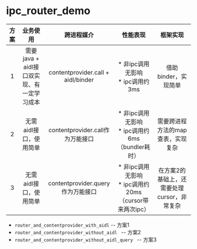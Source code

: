# ipc_router_demo


|方案 | 业务使用 | 跨进程媒介 |性能表现|框架实现 |
|:---:|:---:|:---:|:---:|:---:|
| 1 | 需要java + aidl接口双实现、有一定学习成本 | contentprovider.call + aidl/binder | * 非ipc调用无影响 </br> * ipc调用约3ms | 借助binder，实现简单 | 
| 2 |无需aidl接口，使用简单 | contentprovider.call作为万能接口 |  * 非ipc调用无影响 </br> * ipc调用约6ms（bundler耗时） | 需要跨进程方法的map查表，实现复杂 | 
| 3 |无需aidl接口，使用简单 | contentprovider.query作为万能接口 |  * 非ipc调用无影响 </br> * ipc调用约20ms（cursor带来两次ipc） | 在方案2的基础上，还需要处理cursor，非常复杂 | 




* `router_and_contentprovider_with_aidl` -- 方案1
*  `router_and_contentprovider_without_aidl ` -- 方案2
*  `router_and_contentprovider_without_aidl_query ` -- 方案3
